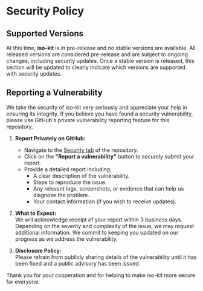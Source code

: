# Security Policy

## Supported Versions

At this time, **iso-kit** is in pre-release and no stable versions are available. All released versions are considered pre-release and are subject to ongoing changes, including security updates. Once a stable version is released, this section will be updated to clearly indicate which versions are supported with security updates.

## Reporting a Vulnerability

We take the security of iso-kit very seriously and appreciate your help in ensuring its integrity. If you believe you have found a security vulnerability, please use GitHub's private vulnerability reporting feature for this repository.

1. **Report Privately on GitHub:**  
   - Navigate to the [Security tab](https://github.com/bgrewell/iso-kit/security) of the repository.
   - Click on the **"Report a vulnerability"** button to securely submit your report.
   - Provide a detailed report including:
     - A clear description of the vulnerability.
     - Steps to reproduce the issue.
     - Any relevant logs, screenshots, or evidence that can help us diagnose the problem.
     - Your contact information (if you wish to receive updates).

2. **What to Expect:**  
   We will acknowledge receipt of your report within 3 business days. Depending on the severity and complexity of the issue, we may request additional information. We commit to keeping you updated on our progress as we address the vulnerability.

3. **Disclosure Policy:**  
   Please refrain from publicly sharing details of the vulnerability until it has been fixed and a public advisory has been issued.

Thank you for your cooperation and for helping to make iso-kit more secure for everyone.

